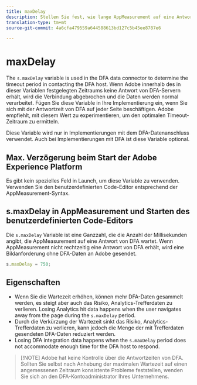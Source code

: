```yaml
---
title: maxDelay
description: Stellen Sie fest, wie lange AppMeasurement auf eine Antwort von DFA wartet, bevor eine Bildanforderung gesendet wird.
translation-type: tm+mt
source-git-commit: 4a6cfa479559a644588613bd127c5b45ee8787e6

---
```



# maxDelay

The `s.maxDelay` variable is used in the DFA data connector to determine the timeout period in contacting the DFA host. Wenn Adobe innerhalb des in dieser Variablen festgelegten Zeitraums keine Antwort von DFA-Servern erhält, wird die Verbindung abgebrochen und die Daten werden normal verarbeitet. Fügen Sie diese Variable in Ihre Implementierung ein, wenn Sie sich mit der Antwortzeit von DFA auf jeder Seite beschäftigen. Adobe empfiehlt, mit diesem Wert zu experimentieren, um den optimalen Timeout-Zeitraum zu ermitteln.

Diese Variable wird nur in Implementierungen mit dem DFA-Datenanschluss verwendet. Auch bei Implementierungen mit DFA ist diese Variable optional.

## Max. Verzögerung beim Start der Adobe Experience Platform

Es gibt kein spezielles Feld in Launch, um diese Variable zu verwenden. Verwenden Sie den benutzerdefinierten Code-Editor entsprechend der AppMeasurement-Syntax.

## s.maxDelay in AppMeasurement und Starten des benutzerdefinierten Code-Editors

Die `s.maxDelay` Variable ist eine Ganzzahl, die die Anzahl der Millisekunden angibt, die AppMeasurement auf eine Antwort von DFA wartet. Wenn AppMeasurement nicht rechtzeitig eine Antwort von DFA erhält, wird eine Bildanforderung ohne DFA-Daten an Adobe gesendet.

```js
s.maxDelay = 750;
```

## Eigenschaften

* Wenn Sie die Wartezeit erhöhen, können mehr DFA-Daten gesammelt werden, es steigt aber auch das Risiko, Analytics-Trefferdaten zu verlieren. Losing Analytics hit data happens when the user navigates away from the page during the `s.maxDelay` period.
* Durch die Verkürzung der Wartezeit sinkt das Risiko, Analytics-Trefferdaten zu verlieren, kann jedoch die Menge der mit Trefferdaten gesendeten DFA-Daten reduziert werden.
* Losing DFA integration data happens when the `s.maxDelay` period does not accommodate enough time for the DFA host to respond.

> [!NOTE] Adobe hat keine Kontrolle über die Antwortzeiten von DFA. Sollten Sie selbst nach Anhebung der maximalen Wartezeit auf einen angemessenen Zeitraum konsistente Probleme feststellen, wenden Sie sich an den DFA-Kontoadministrator Ihres Unternehmens.
